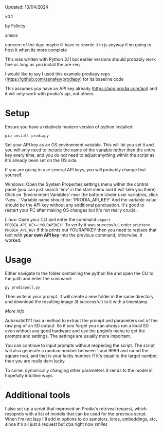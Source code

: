 Updated: 13/04/2024

v0.1

by Felicity

*smiles*

concern of the day: maybe ill have to rewrite it in js anyway if im going to host it when its more complete

This was written with Python 3.11 but earlier versions should probably work fine as long as you install the pre-req

I would like to say I used this example prodiapy repo (https://github.com/zenafey/prodiapy) for its baseline code 

This assumes you have an API key already (https://app.prodia.com/api) and it will only work with prodia's api, not others

# Setup

Ensure you have a relatively modern version of python installed

`pip install prodiapy`

Set your API key as an OS environment variable. This will let you set it and you will only need to include the name of the variable rather than the entire key every time, and you do not need to adjust anything within the script as it's already been set on the OS side. 

If you are going to use several API keys, you will probably change that yourself. 

Windows: Open the System Properties settings menu within the control panel (you can just search 'env' in the start menu and it will take you there)
     Click on 'Environment Variables' near the bottom
     Under user variables, click 'New...' 
     Variable name should be: 'PRODIA_API_KEY'
     And the variable value should be the API key without any additional punctuation. It's good to restart your PC after making OS changes but it's not really crucial.

Linux: Open your CLI and enter the command
    `export PRODIA_API_KEY='YOURAPIKEY'`
        To verify it was successful, enter 
            `printenv PRODIA_API_KEY`
               If this prints out YOURAPIKEY then you need to replace that text with **your own API key** into the previous command, otherwise, it worked.

# Usage

Either navigate to the folder containing the python file and open the CLI to the path and enter the command:

`py prodiapull.py`

Then write in your prompt. 
It will create a new folder in the same directory and download the resulting image (if successful) to it with a timestamp. 

_More Info_

Automatic1111 has a method to extract the prompt and parameters out of the raw png of an SD output. So if you forget you can always run a local SD even without any good hardware and use the pnginfo menu to get the prompts and settings. The settings are usually more important. 

You can continue to input prompts without reopening the script. 
The script will also generate a random number between 1 and 9999 and round the square root, and that is your lucky number. If it's equal to the target number, then you are really darn lucky. 

To come: dynamically changing other parameters it sends to the model in hopefully intuitive ways.



# Additional tools

I also set up a script that improved on Prodia's retriveal request, which resopnds with a list of models that can be used for the previous script. When I'm not lazy I'll add in options to do samplers, loras, embeddings, etc, since it's all just a request but cba right now *smiles*

